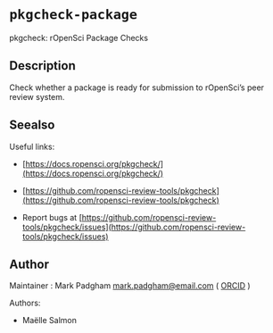 # `pkgcheck-package`

pkgcheck: rOpenSci Package Checks


## Description

Check whether a package is ready for submission to rOpenSci’s
 peer review system.


## Seealso

Useful links:
   

*   [https://docs.ropensci.org/pkgcheck/](https://docs.ropensci.org/pkgcheck/)   

*   [https://github.com/ropensci-review-tools/pkgcheck](https://github.com/ropensci-review-tools/pkgcheck)   

*  Report bugs at [https://github.com/ropensci-review-tools/pkgcheck/issues](https://github.com/ropensci-review-tools/pkgcheck/issues)


## Author

Maintainer : Mark Padgham mark.padgham@email.com ( [ORCID](https://orcid.org/0000-0003-2172-5265) )
 
 Authors:
   

*  Maëlle Salmon


